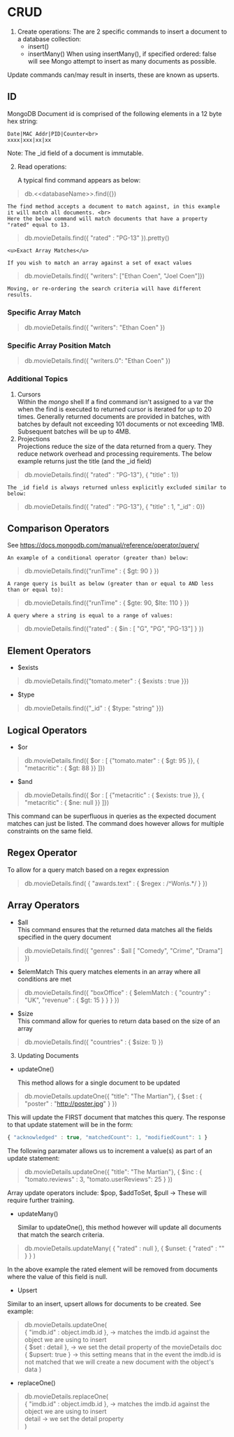 
# CRUD

1. Create operations:
The are 2 specific commands to insert a document to a database collection:
    * insert()
    * insertMany()
    When using insertMany(), if specified ordered: false will see Mongo attempt to insert as many documents as possible.

Update commands can/may result in inserts, these are known as upserts.

## ID 

MongoDB Document id is comprised of the following elements in a 12 byte hex string:

    Date|MAC Addr|PID|Counter<br>
    xxxx|xxx|xx|xx

Note: The _id field of a document is immutable.

2. Read operations:

    A typical find command appears as below:<br>
>db.<\<databaseName>>.find({})

    The find method accepts a document to match against, in this example it will match all documents. <br>
    Here the below command will match documents that have a property "rated" equal to 13.
>db.movieDetails.find({ "rated" : "PG-13" }).pretty()

    <u>Exact Array Matches</u>

    If you wish to match an array against a set of exact values
>db.movieDetails.find({ "writers": ["Ethan Coen", "Joel Coen"]})

    Moving, or re-ordering the search criteria will have different results.

### Specific Array Match
>db.movieDetails.find({ "writers": "Ethan Coen" })

### Specific Array Position Match
>db.movieDetails.find({ "writers.0": "Ethan Coen" })

### Additional Topics

1. Cursors<br>
    Within the _mongo_ shell If a find command isn't assigned to a var the when the find is executed to returned cursor is iterated for up to 20 times.
    Generally returned documents are provided in batches, with batches by default not exceeding 101 documents or not exceeding 1MB. Subsequent batches will be up to 4MB.
2. Projections<br>
    Projections reduce the size of the data returned from a query. They reduce network overhead and processing requirements. The below example returns just the title (and the _id field)
>db.movieDetails.find({ "rated" : "PG-13"}, { "title" : 1})

    The _id field is always returned unless explicitly excluded similar to below:
>db.movieDetails.find({ "rated" : "PG-13"}, { "title" : 1, "_id" : 0})

## Comparison Operators

See https://docs.mongodb.com/manual/reference/operator/query/

    An example of a conditional operator (greater than) below:
>db.movieDetails.find({"runTime" : { $gt: 90 } })

    A range query is built as below (greater than or equal to AND less than or equal to):
>db.movieDetails.find({"runTime" : { $gte: 90, $lte: 110 } })

    A query where a string is equal to a range of values:
>db.movieDetails.find({"rated" : { $in : [ "G", "PG", "PG-13"] } })

## Element Operators

* $exists
>db.movieDetails.find({"tomato.meter" : { $exists : true }})
    
* $type
>db.movieDetails.find({"_id" : { $type: "string" }})

## Logical Operators

* $or
>db.movieDetails.find({ $or : [ {"tomato.mater" : { $gt: 95 }}, { "metacritic" : { $gt: 88 }}
    ]})

* $and
>db.movieDetails.find({ $or : [ {"metacritic" : { $exists: true }}, { "metacritic" : { $ne: null }}
    ]})

This command can be superfluous in queries as the expected document matches can just be listed. The command does however allows for multiple constraints on the same field.

## Regex Operator

To allow for a query match based on a regex expression
>db.movieDetails.find( { "awards.text" : { $regex : /^Won\s.*/ } })

## Array Operators

* $all <br>
    This command ensures that the returned data matches all the fields specified in the query document
>db.movieDetails.find({ "genres" : $all [ "Comedy", "Crime", "Drama"] })

* $elemMatch
    This query matches elements in an array where all conditions are met
>db.movieDetails.find({ "boxOffice" : { $elemMatch : { "country" : "UK", "revenue" : { $gt: 15 } } } })

* $size <br>
    This command allow for queries to return data based on the size of an array
>db.movieDetails.find({ "countries" : { $size: 1} })

3. Updating Documents

* updateOne()

    This method allows for a single document to be updated
>db.movieDetails.updateOne({ "title": "The Martian"}, { $set : { "poster" : "http://poster.jpg" } })

This will update the FIRST document that matches this query. The response to that update statement will be in the form:

```javascript
{ "acknowledged" : true, "matchedCount": 1, "modifiedCount": 1 }
```

The following paramater allows us to increment a value(s) as part of an update statement:

>db.movieDetails.updateOne({ "title": "The Martian"}, { $inc : { "tomato.reviews" : 3, "tomato.userReviews": 25 } })

Array update operators include: $pop, $addToSet, $pull
-> These will require further training.

* updateMany()

    Similar to updateOne(), this method however will update all documents that match the search criteria.

>db.movieDetails.updateMany( { "rated" : null }, { $unset: { "rated" : "" } } )

In the above example the rated element will be removed from documents where the value of this field is null.

* Upsert

Similar to an insert, upsert allows for documents to be created. See example:

>db.movieDetails.updateOne(<br>
    { "imdb.id" : object.imdb.id }, -> matches the imdb.id against the object we are using to insert<br>
    { $set : detail }, -> we set the detail property of the movieDetails doc<br>
    { $upsert: true } -> this setting means that in the event the imdb.id is not matched that we will create a new document with the object's data
    )

* replaceOne()
>db.movieDetails.replaceOne(<br>
        { "imdb.id" : object.imdb.id }, -> matches the imdb.id against the object we are using to insert<br>
        detail -> we set the detail property <br>
    )
